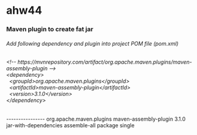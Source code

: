 # ahw44

<h3> Maven plugin to create fat jar </h3>

<h6>Add following dependency and plugin into project POM file (pom.xml)</h6>


<h6>&lt;!-- https://mvnrepository.com/artifact/org.apache.maven.plugins/maven-assembly-plugin --&gt;</br>
&lt;dependency&gt;</br>
	&nbsp;&#09;&lt;groupId&gt;org.apache.maven.plugins&lt;/groupId&gt;</br>
	&nbsp;&#09;&lt;artifactId&gt;maven-assembly-plugin&lt;/artifactId&gt;</br>
	&nbsp;&#09;&lt;version&gt;3.1.0&lt;/version&gt;</br>
&lt;/dependency&gt;</h6>
----------------
<build>
	<plugins>
		<plugin>
			<groupId>org.apache.maven.plugins</groupId>
			<artifactId>maven-assembly-plugin</artifactId>
			<version>3.1.0</version>
			<configuration>
				<descriptorRefs>
					<descriptorRef>jar-with-dependencies</descriptorRef>
				</descriptorRefs>
			</configuration>
			<executions>
				<execution>
					<id>assemble-all</id>
					<phase>package</phase>
					<goals>
						<goal>single</goal>
					</goals>
				</execution>
			</executions>
		</plugin>
   </plugins>
</build>
